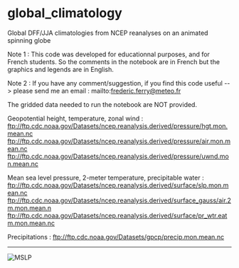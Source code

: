 # global_climatology
Global DFF/JJA climatologies from NCEP reanalyses on an animated spinning globe

Note 1 : This code was developed for educationnal purposes, and for French students. So the comments in the notebook are in French but the graphics and legends are in English.

Note 2 : If you have any comment/suggestion, if you find this code useful --> please send me an email : mailto:frederic.ferry@meteo.fr

The gridded data needed to run the notebook are NOT provided.

Geopotential height, temperature, zonal wind :
ftp://ftp.cdc.noaa.gov/Datasets/ncep.reanalysis.derived/pressure/hgt.mon.mean.nc ftp://ftp.cdc.noaa.gov/Datasets/ncep.reanalysis.derived/pressure/air.mon.mean.nc ftp://ftp.cdc.noaa.gov/Datasets/ncep.reanalysis.derived/pressure/uwnd.mon.mean.nc

Mean sea level pressure, 2-meter temperature, precipitable water :
ftp://ftp.cdc.noaa.gov/Datasets/ncep.reanalysis.derived/surface/slp.mon.mean.nc ftp://ftp.cdc.noaa.gov/Datasets/ncep.reanalysis.derived/surface_gauss/air.2m.mon.mean.n ftp://ftp.cdc.noaa.gov/Datasets/ncep.reanalysis.derived/surface/pr_wtr.eatm.mon.mean.nc

Precipitations : ftp://ftp.cdc.noaa.gov/Datasets/gpcp/precip.mon.mean.nc

--------------------------------------------------------------------------------------------------------------------------------------------------

![MSLP](https://user-images.githubusercontent.com/76565450/162642186-3a1cd76d-3085-4551-bf2b-0181bb968f0a.gif)

